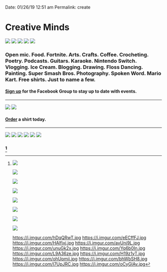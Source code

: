 Date: 01/26/19 12:51 am
Permalink: create


# Creative Minds

![](https://i.imgur.com/EoZgOz2.png)
![](https://i.imgur.com/0tGwBwQ.jpg)
![](https://i.imgur.com/VhcGwcQ.jpg)
![](https://i.imgur.com/NxCpT07.jpg) 
![](https://i.imgur.com/a1iDtR0.jpg)

### Open mic. Food. Fortnite. Arts. Crafts. Coffee. Crocheting. Poetry. Podcasts. Guitars. Karaoke. Nintendo Switch. Vlogging. Ice Cream. Blogging. Drawing. Floss Dancing. Painting. Super Smash Bros. Photography. Spoken Word. Mario Kart. Free shirts. Just to name a few.

#### [Sign up](https://facebook.com/groups/288029324892997?ref=share) for the Facebook Group to stay up to date with events.

---- 

![](https://i.imgur.com/02ud8rq.jpg)
![](https://i.imgur.com/4gYAWeK.jpg)

#### [Order](https://teespring.com/shop/creative-minds-shirt) a shirt today.

---- 

![](https://i.imgur.com/VS48VZU.jpg)
![](https://i.imgur.com/E4jMgAM.jpg)
![](https://i.imgur.com/Kjw3Xf7.jpg)
![](https://i.imgur.com/HzlH7DG.jpg)
![](https://i.imgur.com/WeUVw8s.jpg)
![](https://i.imgur.com/ViixzXb.jpg)

### [^1]

[^1]:	![](https://i.imgur.com/ymvUYXg.jpg)

	![](https://i.imgur.com/O9PdFxq.jpg)

	![](https://i.imgur.com/ivbalho.jpg)

	![](https://i.imgur.com/RJG9X3r.jpg)

	![](https://i.imgur.com/2bZlimm.jpg)

	![](https://i.imgur.com/Dh3nY9F.jpg)

	![](https://i.imgur.com/DpUE9XI.jpg)

	![](https://i.imgur.com/CmQjyA5.jpg)

	https://i.imgur.com/hDqQRwT.jpg
	https://i.imgur.com/eECffFJ.jpg
	https://i.imgur.com/HAlfjxj.jpg
	https://i.imgur.com/avUnj9L.jpg
	https://i.imgur.com/unuGk2x.jpg
	https://i.imgur.com/Yq6b0In.jpg
	https://i.imgur.com/L9A36ze.jpg
	https://i.imgur.com/H19z1yT.jpg
	https://i.imgur.com/ohUpmii.jpg
	https://i.imgur.com/bhWbSH8.jpg
	https://i.imgur.com/I7UpJRC.jpg
	https://i.imgur.com/oCyGIAv.jpg